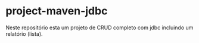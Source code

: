 # project-maven-jdbc
Neste repositório esta um projeto de CRUD completo com jdbc incluindo um relatório (lista).
